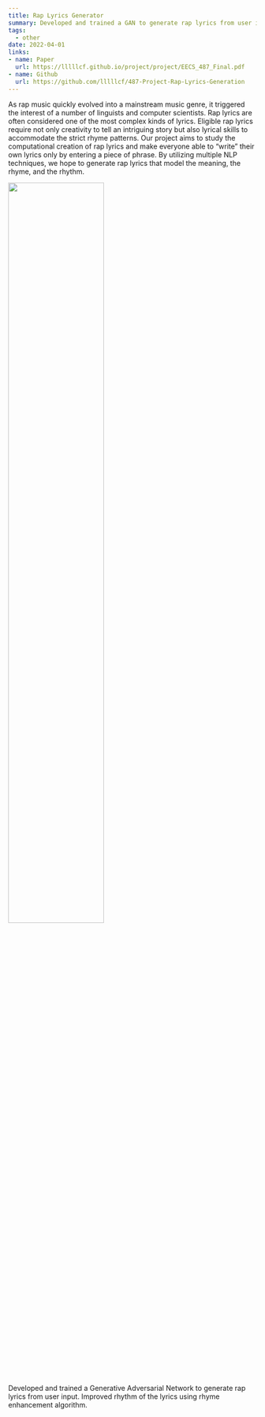 ```yaml
---
title: Rap Lyrics Generator
summary: Developed and trained a GAN to generate rap lyrics from user inputs.
tags:
  - other
date: 2022-04-01
links:
- name: Paper
  url: https://lllllcf.github.io/project/project/EECS_487_Final.pdf
- name: Github
  url: https://github.com/lllllcf/487-Project-Rap-Lyrics-Generation
---
```


As rap music quickly evolved into a mainstream music genre, it triggered the interest of a number of linguists and computer scientists. Rap lyrics are often considered one of the most complex kinds of lyrics. Eligible rap lyrics require not only creativity to tell an intriguing story but also lyrical skills to accommodate the strict rhyme patterns. Our project aims to study the computational creation of rap lyrics and make everyone able to “write” their own lyrics only by entering a piece of phrase. By utilizing multiple NLP techniques, we hope to generate rap lyrics that model the meaning, the rhyme, and the rhythm.

<img src="https://lllllcf.github.io/project/src/487.png" style="width: 62%;" />

Developed and trained a Generative Adversarial Network to generate rap lyrics from user input. Improved rhythm of the lyrics using rhyme enhancement algorithm.